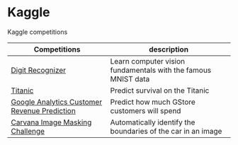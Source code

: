 Kaggle
======
Kaggle competitions

Competitions | description |
--- | ---
[Digit Recognizer](Kaggle/Digit_Recognizer) | Learn computer vision fundamentals with the famous MNIST data
[Titanic](Kaggle/Titanic) | Predict survival on the Titanic
[Google Analytics Customer Revenue Prediction](Kaggle/GACRP) | Predict how much GStore customers will spend
[Carvana Image Masking Challenge](Kaggle/Carvana_Image_Masking_Challenge) | Automatically identify the boundaries of the car in an image
